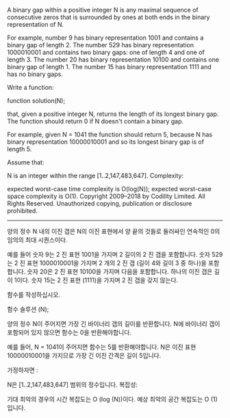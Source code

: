 A binary gap within a positive integer N is any maximal sequence of consecutive zeros that is surrounded by ones at both ends in the binary representation of N.

For example, number 9 has binary representation 1001 and contains a binary gap of length 2. The number 529 has binary representation 1000010001 and contains two binary gaps: one of length 4 and one of length 3. The number 20 has binary representation 10100 and contains one binary gap of length 1. The number 15 has binary representation 1111 and has no binary gaps.

Write a function:

function solution(N);

that, given a positive integer N, returns the length of its longest binary gap. The function should return 0 if N doesn't contain a binary gap.

For example, given N = 1041 the function should return 5, because N has binary representation 10000010001 and so its longest binary gap is of length 5.

Assume that:

N is an integer within the range [1..2,147,483,647].
Complexity:

expected worst-case time complexity is O(log(N));
expected worst-case space complexity is O(1).
Copyright 2009–2018 by Codility Limited. All Rights Reserved. Unauthorized copying, publication or disclosure prohibited.

---

양의 정수 N 내의 이진 갭은 N의 이진 표현에서 양 끝의 것들로 둘러싸인 연속적인 0의 임의의 최대 시퀀스이다.

예를 들어 숫자 9는 2 진 표현 1001을 가지며 2 길이의 2 진 갭을 포함합니다. 숫자 529는 2 진 표현 1000010001을 가지며 2 개의 2 진 갭 (길이 4와 길이 3 중 하나)을 포함합니다. 숫자 20은 2 진 표현 10100을 가지며 다음을 포함합니다. 하나의 이진 갭은 길이 1이다. 숫자 15는 2 진 표현 (1111)을 가지며 2 진 갭을 갖지 않는다.

함수를 작성하십시오.

함수 솔루션 (N);

양의 정수 N이 주어지면 가장 긴 바이너리 갭의 길이를 반환합니다. N에 바이너리 갭이 포함되어 있지 않으면 함수는 0을 반환해야합니다.

예를 들어, N = 1041이 주어지면 함수는 5를 반환해야합니다. N은 이진 표현 10000010001을 가지므로 가장 긴 이진 간격은 길이 5입니다.

가정하자면 :

N은 [1..2,147,483,647] 범위의 정수입니다.
복잡성:

기대 최악의 경우의 시간 복잡도는 O (log (N))이다.
예상 최악의 공간 복잡도는 O (1)입니다.